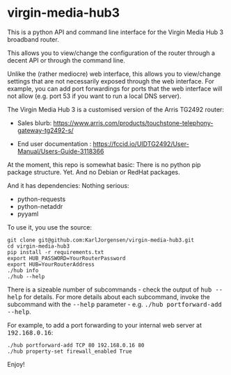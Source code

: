 virgin-media-hub3
=================

This is a python API and command line interface for the Virgin Media
Hub 3 broadband router.

This allows you to view/change the configuration of the router through
a decent API or through the command line.

Unlike the (rather mediocre) web interface, this allows you to
view/change settings that are not necessarily exposed through the web
interface. For example, you can add port forwardings for ports that
the web interface will not allow (e.g. port 53 if you want to run a
local DNS server).

The Virgin Media Hub 3 is a customised version of the Arris TG2492
router:

- Sales blurb:  https://www.arris.com/products/touchstone-telephony-gateway-tg2492-s/

- End user documentation : https://fccid.io/UIDTG2492/User-Manual/Users-Guide-3118366

At the moment, this repo is somewhat basic: There is no python pip
package structure. Yet. And no Debian or RedHat packages.

And it has dependencies: Nothing serious:

- python-requests
- python-netaddr
- pyyaml

To use it, you use the source:

    git clone git@github.com:KarlJorgensen/virgin-media-hub3.git
    cd virgin-media-hub3
    pip install -r requirements.txt
    export HUB_PASSWORD=YourRouterPassword
    export HUB=YourRouterAddress
    ./hub info
    ./hub --help


There is a sizeable number of subcommands - check the output of
<kbd>hub --help</kbd> for details.  For more details about each
subcommand, invoke the subcommand with the <kbd>--help</kbd>
parameter - e.g. <kbd>./hub portforward-add --help</kbd>.

For example, to add a port forwarding to your internal web server at
<kbd>192.168.0.16</kbd>:

    ./hub portforward-add TCP 80 192.168.0.16 80
	./hub property-set firewall_enabled True

Enjoy!
